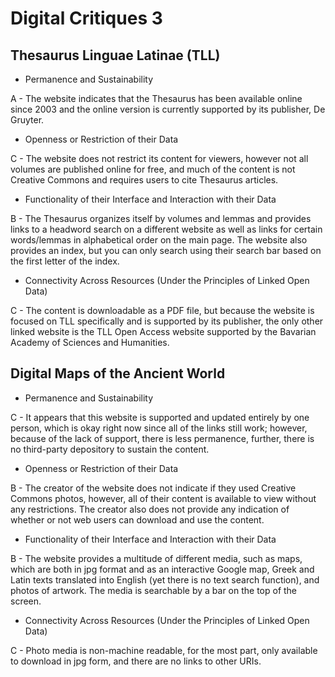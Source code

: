 # Digital Critiques 3

## Thesaurus Linguae Latinae (TLL)

- Permanence and Sustainability

A - The website indicates that the Thesaurus has been available online since 2003 and the online version is currently supported by its publisher, De Gruyter. 

- Openness or Restriction of their Data

C - The website does not restrict its content for viewers, however not all volumes are published online for free, and much of the content is not Creative Commons and requires users to cite Thesaurus articles. 

- Functionality of their Interface and Interaction with their Data

B - The Thesaurus organizes itself by volumes and lemmas and provides links to a headword search on a different website as well as links for certain words/lemmas in alphabetical order on the main page. The website also provides an index, but you can only search using their search bar based on the first letter of the index. 

- Connectivity Across Resources (Under the Principles of Linked Open Data)

C - The content is downloadable as a PDF file, but because the website is focused on TLL specifically and is supported by its publisher, the only other linked website is the TLL Open Access website supported by the Bavarian Academy of Sciences and Humanities. 

## Digital Maps of the Ancient World

- Permanence and Sustainability

C - It appears that this website is supported and updated entirely by one person, which is okay right now since all of the links still work; however, because of the lack of support, there is less permanence, further, there is no third-party depository to sustain the content. 

- Openness or Restriction of their Data

B - The creator of the website does not indicate if they used Creative Commons photos, however, all of their content is available to view without any restrictions. The creator also does not provide any indication of whether or not web users can download and use the content. 

- Functionality of their Interface and Interaction with their Data

B - The website provides a multitude of different media, such as maps, which are both in jpg format and as an interactive Google map, Greek and Latin texts translated into English (yet there is no text search function), and photos of artwork. The media is searchable by a bar on the top of the screen. 

- Connectivity Across Resources (Under the Principles of Linked Open Data)

C - Photo media is non-machine readable, for the most part, only available to download in jpg form, and there are no links to other URIs. 
